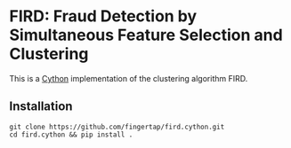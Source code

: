 # FIRD: Fraud Detection by Simultaneous Feature Selection and Clustering

This is a [Cython](https://cython.org/) implementation of the clustering algorithm FIRD.

## Installation

```shell
git clone https://github.com/fingertap/fird.cython.git
cd fird.cython && pip install .
```